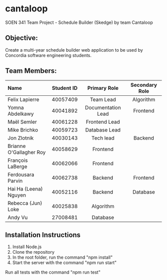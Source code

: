 # cantaloop
SOEN 341 Team Project - Schedule Builder (Skedge) by team Cantaloop

## Objective:
Create a multi-year schedule builder web application to be used by Concordia software engineering students.

## Team Members:

| Name                    |Student ID| Primary Role       | Secondary Role |
|:------------------------|:--------:|:------------------:|:---------:|
| Felix Lapierre          | 40057409 | Team Lead          | Algorithm |
| Yomna Abdelkawy         | 40041892 | Documentation Lead | Frontend |
| Maël Semler             | 40061228 | Frontend Lead      | |
| Mike Brichko            | 40059723 | Database Lead      | |
| Jon Zlotnik             | 40030143 | Tech lead          | Backend |
| Brianne O'Gallagher Roy | 40058629 | Frontend           | |
| François LaBerge        | 40062066 | Frontend           | |
| Ferdousara Parvin       | 40062738 | Backend            | Frontend  |
| Hai Ha (Leena) Nguyen   | 40052116 | Backend            | Database  |
| Rebecca (Jun) Loke      | 40025838 | Algorithm          | |
| Andy Vu                 | 27008481 | Database           | |

## Installation Instructions
1. Install Node.js
2. Clone the repository
3. In the root folder, run the command "npm install"
4. Start the server with the command "npm run start"

Run all tests with the command "npm run test"
